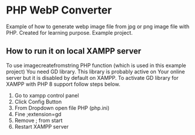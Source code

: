 # PHP WebP Converter
Example of how to generate webp image file from jpg or png image file with PHP. Created for learning purpose. Example project.

## How to run it on local XAMPP server
To use imagecreatefromstring PHP function (which is used in this example project) You need GD library. This library is probably active on Your online server but it is disabled by default on XAMPP. To activate GD library for XAMPP with PHP 8 support follow steps below.
1. Go to xampp control panel
2. Click Config Button
3. From Dropdown open file PHP (php.ini)
4. Fine ;extension=gd
5. Remove ; from start
6. Restart XAMPP server
